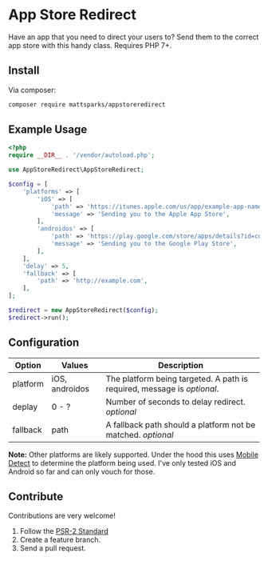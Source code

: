 # App Store Redirect

Have an app that you need to direct your users to? Send them to the correct app store with this handy class. Requires PHP 7+.

## Install
Via composer:
```bash
composer require mattsparks/appstoreredirect
```

## Example Usage
```php
<?php
require __DIR__ . '/vendor/autoload.php';

use AppStoreRedirect\AppStoreRedirect;

$config = [
    'platforms' => [
        'iOS' => [
            'path' => 'https://itunes.apple.com/us/app/example-app-name/id1234567890',
            'message' => 'Sending you to the Apple App Store',
        ],
        'androidos' => [
            'path' => 'https://play.google.com/store/apps/details?id=com.example.app',
            'message' => 'Sending you to the Google Play Store',            
        ],
    ],
    'delay' => 5,
    'fallback' => [
        'path' => 'http://example.com',
    ],
];

$redirect = new AppStoreRedirect($config);
$redirect->run();
```

## Configuration

| Option   | Values         | Description                                                             |
-----------|----------------|-------------------------------------------------------------------------|
| platform | iOS, androidos | The platform being targeted. A path is required, message is *optional*. |
| deplay   | 0 - ?          | Number of seconds to delay redirect. *optional*                         |
| fallback | path           | A fallback path should a platform not be matched. *optional*            |

**Note:** Other platforms are likely supported. Under the hood this uses [Mobile Detect](https://github.com/serbanghita/Mobile-Detect) to determine the platform being used. I've only tested iOS and Android so far and can only vouch for those.

## Contribute
Contributions are very welcome!

1. Follow the [PSR-2 Standard](https://github.com/php-fig/fig-standards/blob/master/accepted/PSR-2-coding-style-guide.md)
2. Create a feature branch.
3. Send a pull request.
